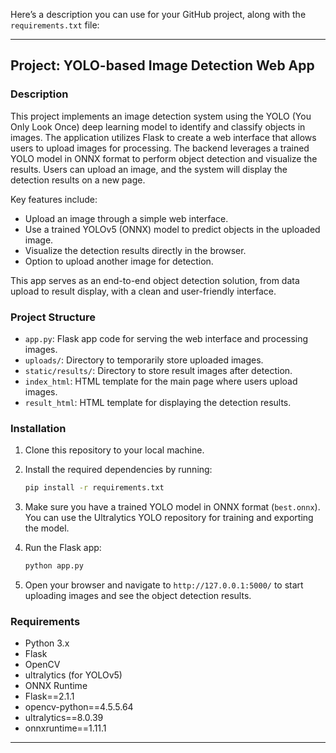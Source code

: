 Here’s a description you can use for your GitHub project, along with the `requirements.txt` file:

---

## Project: YOLO-based Image Detection Web App

### Description
This project implements an image detection system using the YOLO (You Only Look Once) deep learning model to identify and classify objects in images. The application utilizes Flask to create a web interface that allows users to upload images for processing. The backend leverages a trained YOLO model in ONNX format to perform object detection and visualize the results. Users can upload an image, and the system will display the detection results on a new page.

Key features include:
- Upload an image through a simple web interface.
- Use a trained YOLOv5 (ONNX) model to predict objects in the uploaded image.
- Visualize the detection results directly in the browser.
- Option to upload another image for detection.

This app serves as an end-to-end object detection solution, from data upload to result display, with a clean and user-friendly interface.

### Project Structure
- `app.py`: Flask app code for serving the web interface and processing images.
- `uploads/`: Directory to temporarily store uploaded images.
- `static/results/`: Directory to store result images after detection.
- `index_html`: HTML template for the main page where users upload images.
- `result_html`: HTML template for displaying the detection results.

### Installation

1. Clone this repository to your local machine.
2. Install the required dependencies by running:
   ```bash
   pip install -r requirements.txt
   ```
3. Make sure you have a trained YOLO model in ONNX format (`best.onnx`). You can use the Ultralytics YOLO repository for training and exporting the model.

4. Run the Flask app:
   ```bash
   python app.py
   ```

5. Open your browser and navigate to `http://127.0.0.1:5000/` to start uploading images and see the object detection results.

### Requirements

- Python 3.x
- Flask
- OpenCV
- ultralytics (for YOLOv5)
- ONNX Runtime
- Flask==2.1.1
- opencv-python==4.5.5.64
- ultralytics==8.0.39
- onnxruntime==1.11.1
---


